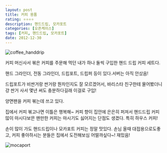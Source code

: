 ```yaml
---
layout: post
title: 커피 용품
rating: ⭐️⭐️⭐️⭐️
description: 핸드드립, 모카포트
categories: [오픈케이스]
tags: [커피, 핸드드립, 모카포트]
date: 2012-12-30
---
```


![coffee_handdrip](../../review/img/2012/coffee_handdrip.jpg)

커피 머신사서 볶은 커피를 주문해 먹던 내가 하나 둘씩 구입한 핸드 드립 커피 세트다.

핸드 그라인더, 전동 그라인더, 드립포트, 드립퍼 등이 있다.서버는 아직 안샀음!

드립포트가 비싼거랑 싼거랑 뭔차인지도 잘 모르겠어서, 바리스타 친구한테 물어봤더니 걍 싼거 사서 몇년 써도 충분하다길래 이걸로 구입!

양면팬을 커피 볶는데 쓰고 있다.

집에서 커피 볶고나면 이틀은 행복해~ 커피 향이 집안에 은은히 퍼져서 핸드드립 커피 많이 마시다보믄 왠만한 커피는 마시기도 싫어지는 단점도 생겼다. 특히 하우스 커피!

손이 많이 가도 핸드드립이나 모카포트 커피는 정말 맛있다. 손님 올때 대접용으로도좋고, 커피 좋아하시는 분들은 집에서 도전해보심 어떨까싶다~! 재밌음!

![mocaport](../../review/img/2012/mocaport.jpg)
